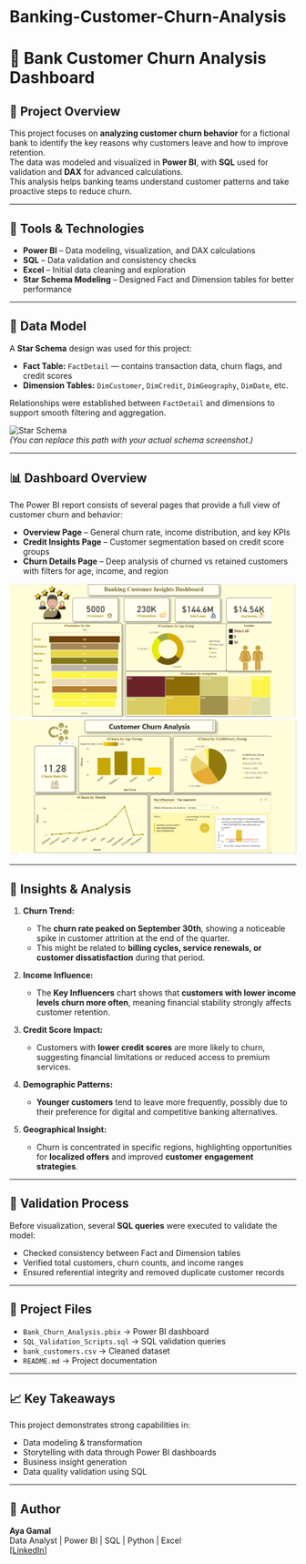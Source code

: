 # Banking-Customer-Churn-Analysis
# 🏦 Bank Customer Churn Analysis Dashboard

## 📘 Project Overview
This project focuses on **analyzing customer churn behavior** for a fictional bank to identify the key reasons why customers leave and how to improve retention.  
The data was modeled and visualized in **Power BI**, with **SQL** used for validation and **DAX** for advanced calculations.  
This analysis helps banking teams understand customer patterns and take proactive steps to reduce churn.

---

## 🧰 Tools & Technologies
- **Power BI** – Data modeling, visualization, and DAX calculations  
- **SQL** – Data validation and consistency checks  
- **Excel** – Initial data cleaning and exploration  
- **Star Schema Modeling** – Designed Fact and Dimension tables for better performance  

---

## 🧩 Data Model
A **Star Schema** design was used for this project:  
- **Fact Table:** `FactDetail` — contains transaction data, churn flags, and credit scores  
- **Dimension Tables:** `DimCustomer`, `DimCredit`, `DimGeography`, `DimDate`, etc.  

Relationships were established between `FactDetail` and dimensions to support smooth filtering and aggregation.

![Star Schema](images/star_schema.png)  
*(You can replace this path with your actual schema screenshot.)*

---

## 📊 Dashboard Overview
The Power BI report consists of several pages that provide a full view of customer churn and behavior:
- **Overview Page** – General churn rate, income distribution, and key KPIs  
- **Credit Insights Page** – Customer segmentation based on credit score groups  
- **Churn Details Page** – Deep analysis of churned vs retained customers with filters for age, income, and region  

![Dashboard Screenshot 1](images/banking%20report.png)  
![Dashboard Screenshot 2](images/banking%20report2.png)

---

## 🧠 Insights & Analysis

1. **Churn Trend:**  
   - The **churn rate peaked on September 30th**, showing a noticeable spike in customer attrition at the end of the quarter.  
   - This might be related to **billing cycles, service renewals, or customer dissatisfaction** during that period.

2. **Income Influence:**  
   - The **Key Influencers** chart shows that **customers with lower income levels churn more often**, meaning financial stability strongly affects customer retention.

3. **Credit Score Impact:**  
   - Customers with **lower credit scores** are more likely to churn, suggesting financial limitations or reduced access to premium services.

4. **Demographic Patterns:**  
   - **Younger customers** tend to leave more frequently, possibly due to their preference for digital and competitive banking alternatives.

5. **Geographical Insight:**  
   - Churn is concentrated in specific regions, highlighting opportunities for **localized offers** and improved **customer engagement strategies**.

---

## 🧮 Validation Process
Before visualization, several **SQL queries** were executed to validate the model:
- Checked consistency between Fact and Dimension tables  
- Verified total customers, churn counts, and income ranges  
- Ensured referential integrity and removed duplicate customer records  

---

## 📎 Project Files
- `Bank_Churn_Analysis.pbix` → Power BI dashboard  
- `SQL_Validation_Scripts.sql` → SQL validation queries  
- `bank_customers.csv` → Cleaned dataset  
- `README.md` → Project documentation  

---

## 📈 Key Takeaways
This project demonstrates strong capabilities in:
- Data modeling & transformation  
- Storytelling with data through Power BI dashboards  
- Business insight generation  
- Data quality validation using SQL  

---

## 🔗 Author
**Aya Gamal**  
Data Analyst | Power BI | SQL | Python | Excel  
[[LinkedIn](www.linkedin.com/in/aya-gamal-senara)]
